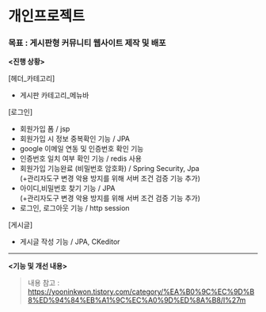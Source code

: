 # 개인프로젝트 <Im>

### 목표 : 게시판형 커뮤니티 웹사이트 제작 및 배포

**<진행 상황>**

[헤더_카테고리]
+ 게시판 카테고리_메뉴바    

[로그인]
+ 회원가입 폼 / jsp     
+ 회원가입 시 정보 중복확인 기능 / JPA 
+ google 이메일 연동 및 인증번호 확인 기능     
+ 인증번호 일치 여부 확인 기능 / redis 사용     
+ 회원가입 기능완료 (비밀번호 암호화) / Spring Security, Jpa     
(+관리자도구 변경 악용 방지를 위해 서버 조건 검증 기능 추가)     
+ 아이디,비밀번호 찾기 기능 / JPA     
(+관리자도구 변경 악용 방지를 위해 서버 조건 검증 기능 추가)    
+ 로그인, 로그아웃 기능 / http session   
   
[게시글]  
+ 게시글 작성 기능 / JPA, CKeditor





---

**<기능 및 개선 내용>**
> 내용 참고 : https://yooninkwon.tistory.com/category/%EA%B0%9C%EC%9D%B8%ED%94%84%EB%A1%9C%EC%A0%9D%ED%8A%B8/I%27m

 

 

